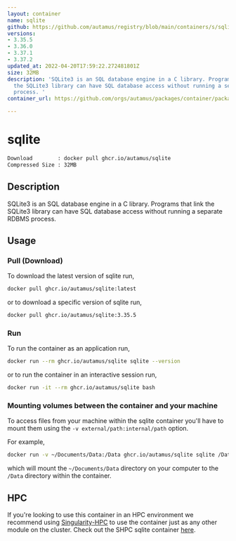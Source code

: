 ```yaml
---
layout: container
name: sqlite
github: https://github.com/autamus/registry/blob/main/containers/s/sqlite/spack.yaml
versions:
- 3.35.5
- 3.36.0
- 3.37.1
- 3.37.2
updated_at: 2022-04-20T17:59:22.272481801Z
size: 32MB
description: 'SQLite3 is an SQL database engine in a C library. Programs that link
  the SQLite3 library can have SQL database access without running a separate RDBMS
  process. '
container_url: https://github.com/orgs/autamus/packages/container/package/sqlite

---
```

# sqlite
```bash 
Download        : docker pull ghcr.io/autamus/sqlite
Compressed Size : 32MB
```

## Description
SQLite3 is an SQL database engine in a C library. Programs that link the SQLite3 library can have SQL database access without running a separate RDBMS process. 

## Usage
### Pull (Download)
To download the latest version of sqlite run,

```bash
docker pull ghcr.io/autamus/sqlite:latest
```

or to download a specific version of sqlite run,

```bash
docker pull ghcr.io/autamus/sqlite:3.35.5
```
### Run
To run the container as an application run,
```bash
docker run --rm ghcr.io/autamus/sqlite sqlite --version
```

or to run the container in an interactive session run,
```bash
docker run -it --rm ghcr.io/autamus/sqlite bash
```

### Mounting volumes between the container and your machine
To access files from your machine within the sqlite container you'll have to mount them using the `-v external/path:internal/path` option.

For example,
```bash
docker run -v ~/Documents/Data:/Data ghcr.io/autamus/sqlite sqlite /Data/myData.csv
```
which will mount the `~/Documents/Data` directory on your computer to the `/Data` directory within the container.

## HPC
If you're looking to use this container in an HPC environment we recommend using [Singularity-HPC](https://singularity-hpc.readthedocs.io) to use the container just as any other module on the cluster. Check out the SHPC sqlite container [here](https://singularityhub.github.io/singularity-hpc/r/ghcr.io-autamus-sqlite/).